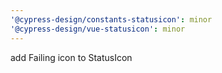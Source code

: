 ```yaml
---
'@cypress-design/constants-statusicon': minor
'@cypress-design/vue-statusicon': minor
---
```


add Failing icon to StatusIcon
